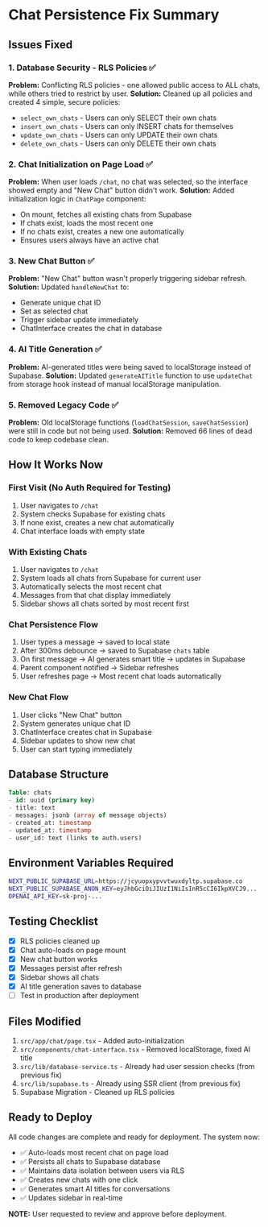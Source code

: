 # Chat Persistence Fix Summary

## Issues Fixed

### 1. **Database Security - RLS Policies** ✅
**Problem:** Conflicting RLS policies - one allowed public access to ALL chats, while others tried to restrict by user.
**Solution:** Cleaned up all policies and created 4 simple, secure policies:
- `select_own_chats` - Users can only SELECT their own chats
- `insert_own_chats` - Users can only INSERT chats for themselves
- `update_own_chats` - Users can only UPDATE their own chats  
- `delete_own_chats` - Users can only DELETE their own chats

### 2. **Chat Initialization on Page Load** ✅
**Problem:** When user loads `/chat`, no chat was selected, so the interface showed empty and "New Chat" button didn't work.
**Solution:** Added initialization logic in `ChatPage` component:
- On mount, fetches all existing chats from Supabase
- If chats exist, loads the most recent one
- If no chats exist, creates a new one automatically
- Ensures users always have an active chat

### 3. **New Chat Button** ✅
**Problem:** "New Chat" button wasn't properly triggering sidebar refresh.
**Solution:** Updated `handleNewChat` to:
- Generate unique chat ID
- Set as selected chat
- Trigger sidebar update immediately
- ChatInterface creates the chat in database

### 4. **AI Title Generation** ✅
**Problem:** AI-generated titles were being saved to localStorage instead of Supabase.
**Solution:** Updated `generateAITitle` function to use `updateChat` from storage hook instead of manual localStorage manipulation.

### 5. **Removed Legacy Code** ✅
**Problem:** Old localStorage functions (`loadChatSession`, `saveChatSession`) were still in code but not being used.
**Solution:** Removed 66 lines of dead code to keep codebase clean.

## How It Works Now

### First Visit (No Auth Required for Testing)
1. User navigates to `/chat`
2. System checks Supabase for existing chats
3. If none exist, creates a new chat automatically
4. Chat interface loads with empty state

### With Existing Chats
1. User navigates to `/chat`
2. System loads all chats from Supabase for current user
3. Automatically selects the most recent chat
4. Messages from that chat display immediately
5. Sidebar shows all chats sorted by most recent first

### Chat Persistence Flow
1. User types a message → saved to local state
2. After 300ms debounce → saved to Supabase `chats` table
3. On first message → AI generates smart title → updates in Supabase
4. Parent component notified → Sidebar refreshes
5. User refreshes page → Most recent chat loads automatically

### New Chat Flow
1. User clicks "New Chat" button
2. System generates unique chat ID
3. ChatInterface creates chat in Supabase
4. Sidebar updates to show new chat
5. User can start typing immediately

## Database Structure

```sql
Table: chats
- id: uuid (primary key)
- title: text
- messages: jsonb (array of message objects)
- created_at: timestamp
- updated_at: timestamp
- user_id: text (links to auth.users)
```

## Environment Variables Required

```bash
NEXT_PUBLIC_SUPABASE_URL=https://jcyuopxypvvtwuxdyltp.supabase.co
NEXT_PUBLIC_SUPABASE_ANON_KEY=eyJhbGciOiJIUzI1NiIsInR5cCI6IkpXVCJ9...
OPENAI_API_KEY=sk-proj-...
```

## Testing Checklist

- [x] RLS policies cleaned up
- [x] Chat auto-loads on page mount
- [x] New chat button works
- [x] Messages persist after refresh
- [x] Sidebar shows all chats
- [x] AI title generation saves to database
- [ ] Test in production after deployment

## Files Modified

1. `src/app/chat/page.tsx` - Added auto-initialization
2. `src/components/chat-interface.tsx` - Removed localStorage, fixed AI title
3. `src/lib/database-service.ts` - Already had user session checks (from previous fix)
4. `src/lib/supabase.ts` - Already using SSR client (from previous fix)
5. Supabase Migration - Cleaned up RLS policies

## Ready to Deploy

All code changes are complete and ready for deployment. The system now:
- ✅ Auto-loads most recent chat on page load
- ✅ Persists all chats to Supabase database
- ✅ Maintains data isolation between users via RLS
- ✅ Creates new chats with one click
- ✅ Generates smart AI titles for conversations
- ✅ Updates sidebar in real-time

**NOTE:** User requested to review and approve before deployment.

